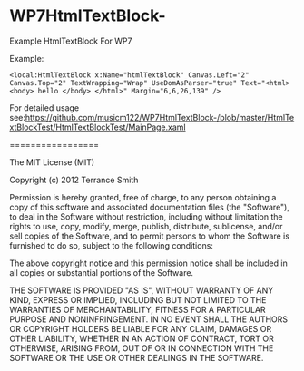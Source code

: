 WP7HtmlTextBlock-
=================

Example HtmlTextBlock For WP7

Example:

<pre><code>&lt;local:HtmlTextBlock x:Name="htmlTextBlock" Canvas.Left="2" Canvas.Top="2" TextWrapping="Wrap" UseDomAsParser="true" Text="&lt;html&gt;&lt;body&gt; hello &lt;/body&gt; &lt;/html&gt;" Margin="6,6,26,139" /&gt;</code></pre>

For detailed usage see:https://github.com/musicm122/WP7HtmlTextBlock-/blob/master/HtmlTextBlockTest/HtmlTextBlockTest/MainPage.xaml

=================

The MIT License (MIT)

Copyright (c) 2012 Terrance Smith

Permission is hereby granted, free of charge, to any person obtaining a copy
of this software and associated documentation files (the "Software"), to deal
in the Software without restriction, including without limitation the rights
to use, copy, modify, merge, publish, distribute, sublicense, and/or sell
copies of the Software, and to permit persons to whom the Software is
furnished to do so, subject to the following conditions:

The above copyright notice and this permission notice shall be included in
all copies or substantial portions of the Software.

THE SOFTWARE IS PROVIDED "AS IS", WITHOUT WARRANTY OF ANY KIND, EXPRESS OR
IMPLIED, INCLUDING BUT NOT LIMITED TO THE WARRANTIES OF MERCHANTABILITY,
FITNESS FOR A PARTICULAR PURPOSE AND NONINFRINGEMENT. IN NO EVENT SHALL THE
AUTHORS OR COPYRIGHT HOLDERS BE LIABLE FOR ANY CLAIM, DAMAGES OR OTHER
LIABILITY, WHETHER IN AN ACTION OF CONTRACT, TORT OR OTHERWISE, ARISING FROM,
OUT OF OR IN CONNECTION WITH THE SOFTWARE OR THE USE OR OTHER DEALINGS IN
THE SOFTWARE.
